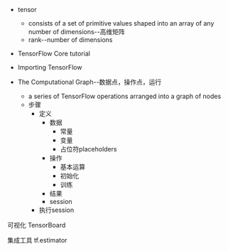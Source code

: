 
* tensor
    * consists of a set of primitive values shaped into an array of any number of dimensions--高维矩阵
    * rank--number of dimensions 


* TensorFlow Core tutorial
* Importing TensorFlow
* The Computational Graph--数据点，操作点，运行
    * a series of TensorFlow operations arranged into a graph of nodes
    * 步骤
        * 定义
            * 数据
                * 常量
                * 变量
                * 占位符placeholders
            * 操作
                * 基本运算
                * 初始化
                * 训练
            * 结果
            * session
        * 执行session

可视化
    TensorBoard

集成工具
tf.estimator